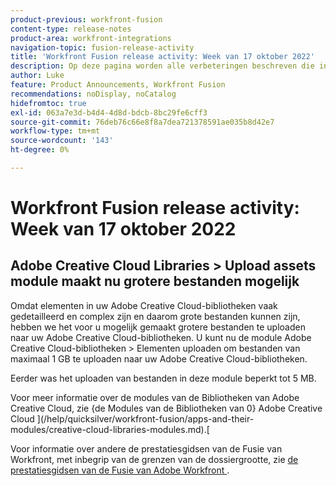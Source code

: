 ```yaml
---
product-previous: workfront-fusion
content-type: release-notes
product-area: workfront-integrations
navigation-topic: fusion-release-activity
title: 'Workfront Fusion release activity: Week van 17 oktober 2022'
description: Op deze pagina worden alle verbeteringen beschreven die in Adobe Workfront Fusion in de week van 17 oktober 2022 zijn aangebracht.
author: Luke
feature: Product Announcements, Workfront Fusion
recommendations: noDisplay, noCatalog
hidefromtoc: true
exl-id: 063a7e3d-b4d4-4d8d-bdcb-8bc29fe6cff3
source-git-commit: 76deb76c66e8f8a7dea721378591ae035b8d42e7
workflow-type: tm+mt
source-wordcount: '143'
ht-degree: 0%

---
```


# Workfront Fusion release activity: Week van 17 oktober 2022

## Adobe Creative Cloud Libraries > Upload assets module maakt nu grotere bestanden mogelijk

Omdat elementen in uw Adobe Creative Cloud-bibliotheken vaak gedetailleerd en complex zijn en daarom grote bestanden kunnen zijn, hebben we het voor u mogelijk gemaakt grotere bestanden te uploaden naar uw Adobe Creative Cloud-bibliotheken. U kunt nu de module Adobe Creative Cloud-bibliotheken > Elementen uploaden om bestanden van maximaal 1 GB te uploaden naar uw Adobe Creative Cloud-bibliotheken.

Eerder was het uploaden van bestanden in deze module beperkt tot 5 MB.

Voor meer informatie over de modules van de Bibliotheken van Adobe Creative Cloud, zie {de Modules van de Bibliotheken van 0} Adobe Creative Cloud ](/help/quicksilver/workfront-fusion/apps-and-their-modules/creative-cloud-libraries-modules.md).[

Voor informatie over andere de prestatiesgidsen van de Fusie van Workfront, met inbegrip van de grenzen van de dossiergrootte, zie [ de prestatiesgidsen van de Fusie van Adobe Workfront ](/help/quicksilver/workfront-fusion/get-started/fusion-performance-guardrails.md).
